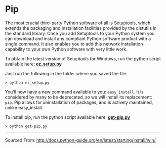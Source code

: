 # Pip


The most crucial third-party Python software of all is Setuptools, which extends the packaging and installation facilities provided by the distutils in the standard library. Once you add Setuptools to your Python system you can download and install any compliant Python software product with a single command. It also enables you to add this network installation capability to your own Python software with very little work.

To obtain the latest version of Setuptools for Windows, run the python script available here: [**ez_setup.py**](https://bitbucket.org/pypa/setuptools/raw/bootstrap/ez_setup.py)

Just run the following in the folder where you saved the file.
```
> python ez_setup.py
```

You’ll now have a new command available to you: `easy_install`. It is considered by many to be deprecated, so we will install its replacement: `pip`. Pip allows for uninstallation of packages, and is actively maintained, unlike easy_install.

To install pip, run the python script available here: [**get-pip.py**](https://raw.github.com/pypa/pip/master/contrib/get-pip.py)
```
> python get-pip.py
```

- - -
Sourced From:
http://docs.python-guide.org/en/latest/starting/install/win/
